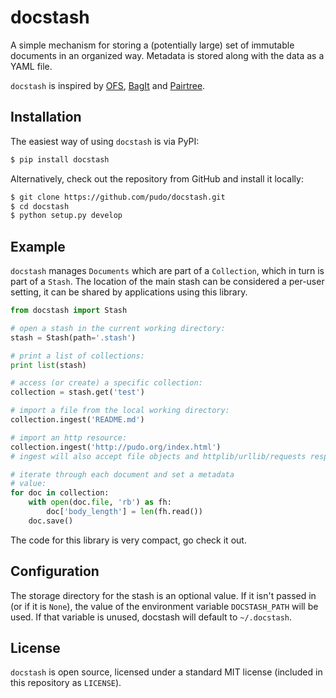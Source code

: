 docstash
========

A simple mechanism for storing a (potentially large) set of immutable documents in an organized way. Metadata is stored along with the data as a YAML file.

``docstash`` is inspired by [OFS](https://github.com/okfn/ofs), [BagIt](https://github.com/LibraryOfCongress/bagit-python) and [Pairtree](https://pythonhosted.org/Pairtree/).


Installation
------------

The easiest way of using ``docstash`` is via PyPI:

```bash
$ pip install docstash
```

Alternatively, check out the repository from GitHub and install it locally:

```bash
$ git clone https://github.com/pudo/docstash.git
$ cd docstash
$ python setup.py develop
```


Example
-------

``docstash`` manages ``Documents`` which are part of a ``Collection``, which in turn is part of a ``Stash``. The location of the main stash can be considered a per-user setting, it can be shared by applications using this library.

```python
from docstash import Stash

# open a stash in the current working directory:
stash = Stash(path='.stash')

# print a list of collections:
print list(stash)

# access (or create) a specific collection:
collection = stash.get('test')

# import a file from the local working directory:
collection.ingest('README.md')

# import an http resource:
collection.ingest('http://pudo.org/index.html')
# ingest will also accept file objects and httplib/urllib/requests responses

# iterate through each document and set a metadata
# value:
for doc in collection:
    with open(doc.file, 'rb') as fh:
        doc['body_length'] = len(fh.read())
    doc.save()
```

The code for this library is very compact, go check it out.


Configuration
-------------

The storage directory for the stash is an optional value. If it isn't passed in (or if it is ``None``), the value of the environment variable ``DOCSTASH_PATH`` will be used. If that variable is unused, docstash will default to ``~/.docstash``.


License
-------

``docstash`` is open source, licensed under a standard MIT license (included in this repository as ``LICENSE``).
